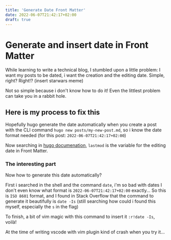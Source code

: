 ```yaml
---
title: 'Generate Date Front Matter'
date: 2022-06-07T21:42:17+02:00
draft: true
---
```


# Generate and insert date in Front Matter

While learning to write a technical blog, I stumbled upon a little problem:
I want my posts to be dated, i want the creation and the editing date. Simple, right? Right!? (insert starwars meme)

Not so simple because i don't know how to do it! Even the littlest problem can take you in a rabbit hole.

## Here is my process to fix this

Hopefully hugo generate the date automatically when you create a post with the CLI command `hugo new posts/my-new-post.md`, so i know the date format needed (for this post: `2022-06-07T21:42:17+02:00`)

Now searching in [hugo documenation](https://gohugo.io/content-management/front-matter/), `lastmod` is the variable for the editing date in Front Matter.

### The interesting part

Now how to generate this date automatically?

First i searched in the shell and the command `date`, i'm so bad with dates I don't even know what format is `2022-06-07T21:42:17+02:00` exactly...
So this is `ISO 8601` format, and I found in Stack Overflow that the command to generate it beautifully is `date -Is` (still searching how could i found this myself, especially the `s` in the flag)

To finish, a bit of vim magic with this command to insert it `:r!date -Is`, voilà!

At the time of writing vscode with vim plugin kind of crash when you try it...
